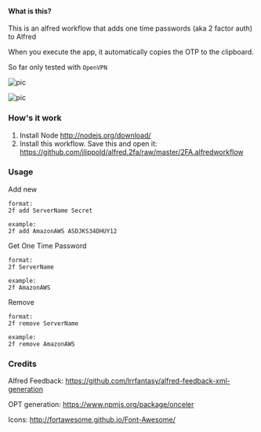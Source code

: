 #### What is this?

This is an alfred workflow that adds one time passwords (aka 2 factor auth) to Alfred

When you execute the app, it automatically copies the OTP to the clipboard.

So far only tested with `OpenVPN` 

![pic](http://i.imgur.com/R9BFGgh.png)

![pic](http://i.imgur.com/wlkx0OR.png)

### How's it work

1. Install Node http://nodejs.org/download/
2. Install this workflow. Save this and open it: https://github.com/jlippold/alfred.2fa/raw/master/2FA.alfredworkflow

### Usage

Add new

```
format:
2f add ServerName Secret

example:
2f add AmazonAWS ASDJKS34DHUY12
```

Get One Time Password

```
format:
2f ServerName

example:
2f AmazonAWS
```

Remove

```
format:
2f remove ServerName

example:
2f remove AmazonAWS
```


### Credits 

Alfred Feedback: https://github.com/lrrfantasy/alfred-feedback-xml-generation

OPT generation: https://www.npmjs.org/package/onceler

Icons: http://fortawesome.github.io/Font-Awesome/
